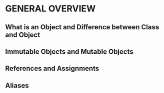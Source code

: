 # GENERAL OVERVIEW
## What is an Object and Difference between Class and Object
## Immutable Objects and Mutable Objects
## References and Assignments
## Aliases
